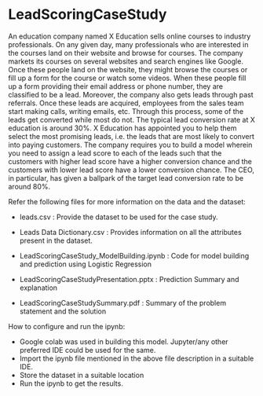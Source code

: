 # LeadScoringCaseStudy
An education company named X Education sells online courses to industry professionals. On any given day, many professionals who are interested in the courses land on their website and browse for courses. 
The company markets its courses on several websites and search engines like Google. Once these people land on the website, they might browse the courses or fill up a form for the course or watch some videos. When these people fill up a form providing their email address or phone number, they are classified to be a lead. Moreover, the company also gets leads through past referrals. Once these leads are acquired, employees from the sales team start making calls, writing emails, etc. Through this process, some of the leads get converted while most do not. The typical lead conversion rate at X education is around 30%.
X Education has appointed you to help them select the most promising leads, i.e. the leads that are most likely to convert into paying customers. The company requires you to build a model wherein you need to assign a lead score to each of the leads such that the customers with higher lead score have a higher conversion chance and the customers with lower lead score have a lower conversion chance. The CEO, in particular, has given a ballpark of the target lead conversion rate to be around 80%.

Refer the following files for more information on the data and the dataset: 

-  leads.csv : 
Provide the dataset to be used for the case study. 

- Leads Data Dictionary.csv :
Provides information on all the attributes present in the dataset. 

- LeadScoringCaseStudy_ModelBuilding.ipynb :
Code for model building and prediction using Logistic Regression

- LeadScoringCaseStudyPresentation.pptx :
Prediction Summary and explanation 

- LeadScoringCaseStudySummary.pdf : 
Summary of the problem statement and the solution

How to configure and run the ipynb: 

- Google colab was used in building this model. Jupyter/any other preferred IDE could be used for the same. 
- Import the ipynb file mentioned in the above file description in a suitable IDE. 
- Store the dataset in a suitable location
- Run the ipynb to get the results. 
